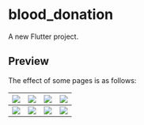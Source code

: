 # blood_donation

A new Flutter project.

## Preview

The effect of some pages is as follows:

| ![](https://raw.githubusercontent.com/ko-htut/Flutter-Blood-Bank/master/dashboard.png) | ![](https://raw.githubusercontent.com/ko-htut/Flutter-Blood-Bank/master/blood.png) | ![](https://raw.githubusercontent.com/ko-htut/Flutter-Blood-Bank/master/donarlist.png) | ![](https://raw.githubusercontent.com/ko-htut/Flutter-Blood-Bank/master/profile.png) | 
|:-----------------------------------------------------:|:-----------------------------------------------------:|:-----------------------------------------------------:|:-----------------------------------------------------:|
| ![](https://raw.githubusercontent.com/ko-htut/Flutter-Blood-Bank/master/adminlogin.png) | ![](https://raw.githubusercontent.com/ko-htut/Flutter-Blood-Bank/master/userregister.png) | ![](https://raw.githubusercontent.com/ko-htut/Flutter-Blood-Bank/master/donarlist.png) | ![](https://raw.githubusercontent.com/ko-htut/Flutter-Blood-Bank/master/profile.png) | 
